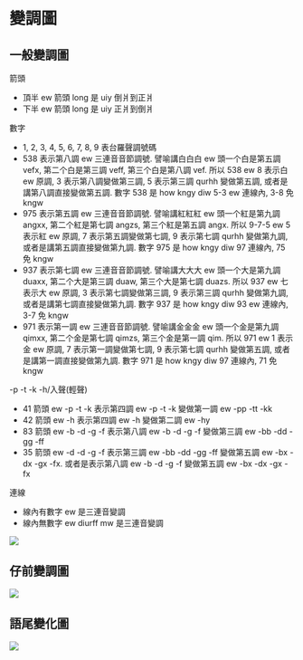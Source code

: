 # 變調圖

## 一般變調圖

箭頭

* 頂半 ew 箭頭 long 是 uiy 倒爿到正爿
* 下半 ew 箭頭 long 是 uiy 正爿到倒爿

數字

* 1, 2, 3, 4, 5, 6, 7, 8, 9 表台羅聲調號碼
* 538 表示第八調 ew 三連音音節調號. 譬喻講白白白 ew 頭一个白是第五調 vefx, 第二个白是第三調 veff, 第三个白是第八調 vef. 所以 538 ew 8 表示白 ew 原調, 3 表示第八調變做第三調, 5 表示第三調 qurhh 變做第五調, 或者是講第八調直接變做第五調. 數字 538 是 how kngy diw 5-3 ew 連線內, 3-8 免 kngw
* 975 表示第五調 ew 三連音音節調號. 譬喻講紅紅紅 ew 頭一个紅是第九調 angxx, 第二个紅是第七調 angzs, 第三个紅是第五調 angx. 所以 9-7-5 ew 5 表示紅 ew 原調, 7 表示第五調變做第七調, 9 表示第七調 qurhh 變做第九調, 或者是講第五調直接變做第九調. 數字 975 是 how kngy diw 97 連線內, 75 免 kngw
* 937 表示第七調 ew 三連音音節調號. 譬喻講大大大 ew 頭一个大是第九調 duaxx, 第二个大是第三調 duaw, 第三个大是第七調 duazs. 所以 937 ew 七表示大 ew 原調, 3 表示第七調變做第三調, 9 表示第三調 qurhh 變做第九調, 或者是講第七調直接變做第九調. 數字 937 是 how kngy diw 93 ew 連線內, 3-7 免 kngw
* 971 表示第一調 ew 三連音音節調號. 譬喻講金金金 ew 頭一个金是第九調 qimxx, 第二个金是第七調 qimzs, 第三个金是第一調 qim. 所以 971 ew 1 表示金 ew 原調, 7 表示第一調變做第七調, 9 表示第七調 qurhh 變做第五調, 或者是講第一調直接變做第九調. 數字 971 是 how kngy diw 97 連線內, 71 免 kngw

-p -t -k -h/入聲\(輕聲\)

* 41 箭頭 ew -p -t -k 表示第四調 ew -p -t -k 變做第一調 ew -pp -tt -kk
* 42 箭頭 ew -h 表示第四調 ew -h 變做第二調 ew -hy
* 83 箭頭 ew -b -d -g -f 表示第八調 ew -b -d -g -f 變做第三調 ew -bb -dd -gg -ff
* 35 箭頭 ew -d -d -g -f 表示第三調 ew -bb -dd -gg -ff 變做第五調 ew -bx -dx -gx -fx. 或者是表示第八調 ew -b -d -g -f 變做第五調 ew -bx -dx -gx -fx

連線

* 線內有數字 ew 是三連音變調
* 線內無數字 ew diurff mw 是三連音變調

![](/assets/tone-sandhi.svg)

## 仔前變調圖

![](/assets/tone-sandhi-of-a.svg)

## 語尾變化圖

![](/assets/inflection.svg)

